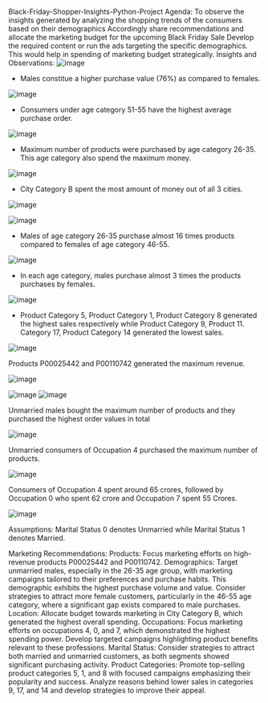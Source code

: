 Black-Friday-Shopper-Insights-Python-Project
Agenda:
To observe the insights generated by analyzing the shopping trends of the consumers based on their demographics
Accordingly share recommendations and allocate the marketing budget for the upcoming Black Friday Sale
Develop the required content or run the ads targeting the specific demographics.
This would help in spending of marketing budget strategically.
Insights and Observations:
![image](https://github.com/AdarshJha5/-Black-Friday-Spending-Insights-Unveiling-Customer-Dynamics---Python/assets/153823115/2f673041-a48a-4be5-a4c6-89b104098c82)

- Males constitue a higher purchase value (76%) as compared to females.

![image](https://github.com/AdarshJha5/-Black-Friday-Spending-Insights-Unveiling-Customer-Dynamics---Python/assets/153823115/79ac554d-0922-4d5b-a351-0ffb4d5842d4)

- Consumers under age category 51-55 have the highest average purchase order.

![image](https://github.com/AdarshJha5/-Black-Friday-Spending-Insights-Unveiling-Customer-Dynamics---Python/assets/153823115/78205bc7-ea5e-4f88-8290-7e0cf9c1a8c0)

- Maximum number of products were purchased by age category 26-35. This age category also spend the maximum money.

![image](https://github.com/AdarshJha5/-Black-Friday-Spending-Insights-Unveiling-Customer-Dynamics---Python/assets/153823115/eeb7d1cf-0318-4ff6-b724-c6cc67f01a5e)

- City Category B spent the most amount of money out of all 3 cities.

![image](https://github.com/AdarshJha5/-Black-Friday-Spending-Insights-Unveiling-Customer-Dynamics---Python/assets/153823115/528c76e2-6222-448a-9793-cbb7e817233e)

![image](https://github.com/AdarshJha5/-Black-Friday-Spending-Insights-Unveiling-Customer-Dynamics---Python/assets/153823115/0d9375bc-f1fc-4756-ac9e-2fc88fb8c1d1)


- Males of age category 26-35 purchase almost 16 times products compared to females of age category 46-55.

![image](https://github.com/AdarshJha5/-Black-Friday-Spending-Insights-Unveiling-Customer-Dynamics---Python/assets/153823115/3bc5d196-d2d9-4f2f-b90d-3e431a07c4a4)

- In each age category, males purchase almost 3 times the products purchases by females.

![image](https://github.com/AdarshJha5/-Black-Friday-Spending-Insights-Unveiling-Customer-Dynamics---Python/assets/153823115/ca215ddf-baba-44f3-b9d1-0e0c20773f20)

- Product Category 5, Product Category 1, Product Category 8 generated the highest sales respectively while Product Category 9, Product 11. Category 17, Product Category 14 generated the lowest sales.

![image](https://github.com/AdarshJha5/-Black-Friday-Spending-Insights-Unveiling-Customer-Dynamics---Python/assets/153823115/06fee947-75cb-40e6-9dee-7ae5f0c47066)

Products P00025442 and P00110742 generated the maximum revenue.

![image](https://github.com/AdarshJha5/-Black-Friday-Spending-Insights-Unveiling-Customer-Dynamics---Python/assets/153823115/2f2207cb-9700-4a46-bcb8-c54ae6805d7a)

![image](https://github.com/AdarshJha5/-Black-Friday-Spending-Insights-Unveiling-Customer-Dynamics---Python/assets/153823115/314c37fb-cb7a-4c86-b4fb-3beba172457e)   ![image](https://github.com/AdarshJha5/-Black-Friday-Spending-Insights-Unveiling-Customer-Dynamics---Python/assets/153823115/5495be3b-6ec7-4f59-93f4-2d739b444865)



Unmarried males bought the maximum number of products and they purchased the highest order values in total

![image](https://github.com/AdarshJha5/-Black-Friday-Spending-Insights-Unveiling-Customer-Dynamics---Python/assets/153823115/da462289-3db2-4f67-967f-99c10dc09b08)

Unmarried consumers of Occupation 4 purchased the maximum number of products.

![image](https://github.com/AdarshJha5/-Black-Friday-Spending-Insights-Unveiling-Customer-Dynamics---Python/assets/153823115/67d0edbc-6a53-408a-a5c6-2e551d258611)

Consumers of Occupation 4 spent around 65 crores, followed by Occupation 0 who spent 62 crore and Occupation 7 spent 55 Crores.

![image](https://github.com/AdarshJha5/-Black-Friday-Spending-Insights-Unveiling-Customer-Dynamics---Python/assets/153823115/49ef1c1a-0aea-4f44-ae4f-12ee6a49a2d5)

Assumptions:
Marital Status 0 denotes Unmarried while Marital Status 1 denotes Married.

Marketing Recommendations:
Products:
Focus marketing efforts on high-revenue products P00025442 and P00110742.
Demographics:
Target unmarried males, especially in the 26-35 age group, with marketing campaigns tailored to their preferences and purchase habits.
This demographic exhibits the highest purchase volume and value.
Consider strategies to attract more female customers, particularly in the 46-55 age category, where a significant gap exists compared to male purchases.
Location:
Allocate budget towards marketing in City Category B, which generated the highest overall spending.
Occupations:
Focus marketing efforts on occupations 4, 0, and 7, which demonstrated the highest spending power.
Develop targeted campaigns highlighting product benefits relevant to these professions.
Marital Status:
Consider strategies to attract both married and unmarried customers, as both segments showed significant purchasing activity.
Product Categories:
Promote top-selling product categories 5, 1, and 8 with focused campaigns emphasizing their popularity and success.
Analyze reasons behind lower sales in categories 9, 17, and 14 and develop strategies to improve their appeal.

